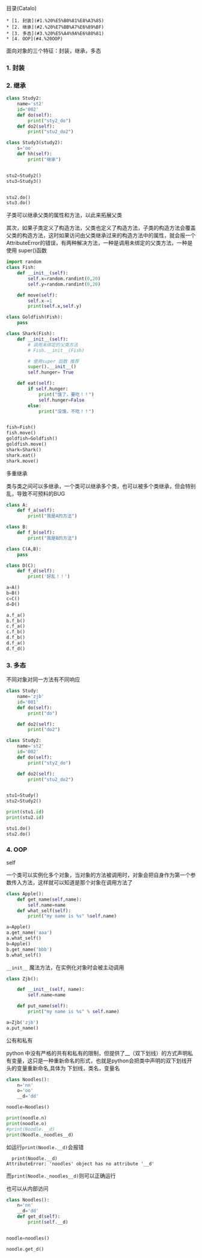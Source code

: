 <!--961032830987546d0e6d54829fc886f6-->

目录(Catalo)

    * [1. 封装](#1.%20%E5%B0%81%E8%A3%85)
    * [2. 继承](#2.%20%E7%BB%A7%E6%89%BF)
    * [3. 多态](#3.%20%E5%A4%9A%E6%80%81)
    * [4. OOP](#4.%20OOP)

<!--a46263f7a69f33f39fc26f907cdb773a-->
面向对象的三个特征：封装，继承，多态   

### 1. 封装


### 2. 继承

```python
class Study2:
    name='st2'
    id='002'
    def do(self):
        print("sty2_do")
    def do2(self):
        print("stu2_do2")

class Study3(study2):
    s='oo'
    def hh(self):
        print("继承")


stu2=Study2()
stu3=Study3()


stu2.do()
stu3.do()
```
子类可以继承父类的属性和方法，以此来拓展父类

其次，如果子类定义了构造方法，父类也定义了构造方法，子类的构造方法会覆盖父类的构造方法，这时如果访问由父类继承过来的构造方法中的属性，就会报一个AttributeError的错误，有两种解决方法，一种是调用未绑定的父类方法，一种是使用 super()函数
```python
import random
class Fish:
    def __init__(self):
        self.x=random.randint(0,20)
        self.y=random.randint(0,20)

    def move(self):
        self.x-=1
        print(self.x,self.y)

class Goldfish(Fish):
    pass

class Shark(Fish):
    def __init__(self):
        # 调用未绑定的父类方法
        # Fish.__init__(Fish)

        # 使用super 函数 推荐
        super().__init__()
        self.hunger= True

    def eat(self):
        if self.hunger:
            print("饿了，要吃！！")
            self.hunger=False
        else:
            print("没饿，不吃！！")


fish=Fish()
fish.move()
goldfish=Goldfish()
goldfish.move()
shark=Shark()
shark.eat()
shark.move()
```

多重继承

类与类之间可以多继承，一个类可以继承多个类，也可以被多个类继承，但会特别乱，导致不可预料的BUG

```python
class A:
    def f_a(self):
        print("我是A的方法")

class B:
    def f_b(self):
        print("我是B的方法")

class C(A,B):
    pass

class D(C):
    def f_d(self):
        print('好乱！！')

a=A()
b=B()
c=C()
d=D()

a.f_a()
b.f_b()
c.f_a()
c.f_b()
d.f_b()
d.f_a()
d.f_d()
```

### 3. 多态
不同对象对同一方法有不同响应
```python
class Study:
    name='zjb'
    id='001'
    def do(self):
        print("do")

    def do2(self):
        print("do2")

class Study2:
    name='st2'
    id='002'
    def do(self):
        print("sty2_do")

    def do2(self):
        print("stu2_do2")


stu1=Study()
stu2=Study2()

print(stu1.id)
print(stu2.id)

stu1.do()
stu2.do()
```
### 4. OOP
self  

一个类可以实例化多个对象，当对象的方法被调用时，对象会把自身作为第一个参数传入方法，这样就可以知道是那个对象在调用方法了
```python
class Apple():
    def get_name(self,name):
        self.name=name
    def what_self(self):
        print("my name is %s" %self.name)

a=Apple()
a.get_name('aaa')
a.what_self()
b=Apple()
b.get_name('bbb')
b.what_self()
```
`__init__`  魔法方法，在实例化对象时会被主动调用
```python
class Zjb():

    def __init__(self, name):
        self.name=name

    def put_name(self):
        print("my name is %s" % self.name)

a=Zjb('zjb')
a.put_name()
```
公有和私有

python 中没有严格的共有和私有的限制，但提供了__（双下划线）的方式声明私有变量，这只是一种重新命名的形式，也就是python会把类中声明的双下划线开头的变量重新命名,具体为 下划线，类名，变量名

```python
class Noodles():
    n='nn'
    o='oo'
    __d='dd'

noodle=Noodles()

print(noodle.n)
print(noodle.o)
#print(Noodle.__d)
print(Noodle._noodles__d)
```
如运行`print(Noodle.__d)`会报错
```
  print(Noodle.__d)
AttributeError: 'noodles' object has no attribute '__d'
```
而`print(Noodle._noodles__d)`则可以正确运行

也可以从内部访问
```python
class Noodles():
    n='nn'
    __d='dd'
    def get_d(self):
        print(self.__d)


noodle=noodles()

noodle.get_d()
```